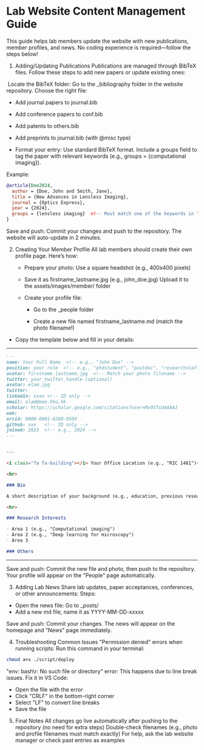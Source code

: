 # Lab Website Content Management Guide
This guide helps lab members update the website with new publications, member profiles, and news. No coding experience is required—follow the steps below!

1. Adding/Updating Publications
Publications are managed through BibTeX files. Follow these steps to add new papers or update existing ones:

​       Locate the BibTeX folder: Go to the _bibliography folder in the website repository.
Choose the right file:

- Add journal papers to journal.bib
- Add conference papers to conf.bib
- Add patents to others.bib
- Add preprints to journal.bib (with @misc type)

- Format your entry: Use standard BibTeX format. Include a groups field to tag the paper with relevant keywords (e.g., groups = {computational imaging}).

Example:

```bibtex
@article{Doe2024,
  author = {Doe, John and Smith, Jane},
  title = {New Advances in Lensless Imaging},
  journal = {Optics Express},
  year = {2024},
  groups = {lensless imaging}  <!-- Must match one of the keywords in "By Key Words" tab -->
}
```

Save and push: Commit your changes and push to the repository. The website will auto-update in 2 minutes.

2. Creating Your Member Profile
    All lab members should create their own profile page. Here’s how:
  
    - Prepare your photo:
      Use a square headshot (e.g., 400x400 pixels)
  
    - Save it as firstname_lastname.jpg (e.g., john_doe.jpg)
      Upload it to the assets/images/member/ folder
  
    - Create your profile file:
  
      - Go to the _people folder
  
      - Create a new file named firstname_lastname.md (match the photo filename!)
  - Copy the template below and fill in your details:

---
```markdown
---
name: Your Full Name  <!-- e.g., "John Doe" -->
position: your role  <!-- e.g., "phdstudent", "postdoc", "researchstaff" -->
avatar: firstname_lastname.jpg  <!-- Match your photo filename -->
twitter: your_twitter_handle (optional)
avatar: elam.jpg
twitter:
linkedin: xxxx <!-- ID only -->
email: elam@eee.hku.hk
scholar: https://scholar.google.com/citations?user=MvOSTcUAAAAJ
web: 
orcid: 0000-0001-6268-950X
github: xxx   <!-- ID only -->
joined: 2023  <!-- e.g., 2024 -->
---


---

<i class="fa fa-building"></i> Your Office Location (e.g., "RIC 1481")<br>

<hr>

### Bio

A short description of your background (e.g., education, previous research, interests). Keep it brief!

<hr>

### Research Interests

- Area 1 (e.g., "Computational imaging")
- Area 2 (e.g., "Deep learning for microscopy")
- Area 3

### Others

```

---

Save and push: Commit the new file and photo, then push to the repository. Your profile will appear on the "People" page automatically.



3. Adding Lab News
Share lab updates, paper acceptances, conferences, or other announcements:
Steps:
- Open the news file: Go to _posts/
- Add a new md file, name it as YYYY-MM-DD-xxxxx  <!-- e.g., 2024-06-15 -->
  

Save and push: Commit your changes. The news will appear on the homepage and "News" page immediately.

4. Troubleshooting Common Issues
  "Permission denied" errors when running scripts:
  Run this command in your terminal:

  ```bash
  chmod a+x ./script/deploy
  ```

  "env: bash\r: No such file or directory" error:
  This happens due to line break issues. Fix it in VS Code:

  - Open the file with the error
  - Click "CRLF" in the bottom-right corner
  - Select "LF" to convert line breaks
  - Save the file

5. Final Notes
  All changes go live automatically after pushing to the repository (no need for extra steps)
  Double-check filenames (e.g., photo and profile filenames must match exactly)
  For help, ask the lab website manager or check past entries as examples







